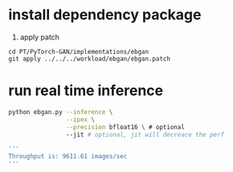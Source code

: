 # install dependency package

1. apply patch

```
cd PT/PyTorch-GAN/implementations/ebgan
git apply ../../../workload/ebgan/ebgan.patch
```


# run real time inference

```bash
python ebgan.py --inference \
				--ipex \
				--precision bfloat16 \ # optional
				--jit # optional, jit will decreace the perf

'''
Throughput is: 9611.61 images/sec
'''

```
